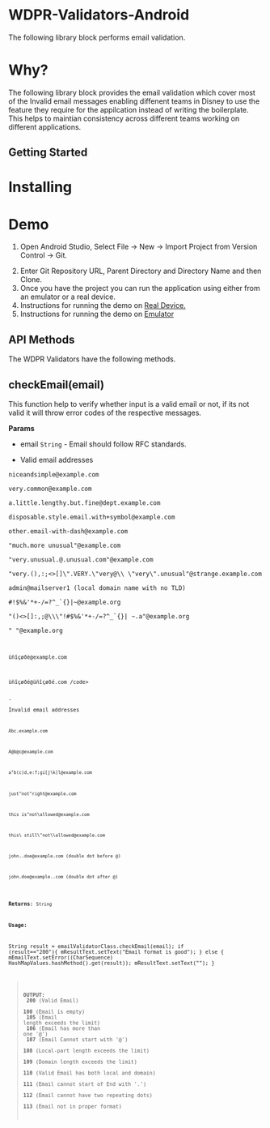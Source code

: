 # WDPR-Validators-Android

The following library block performs email validation.

# Why?

The following library block provides the email validation which cover most of the Invalid email messages enabling diffenent teams in Disney to use the feature they require for the appilcation instead of writing the boilerplate. This helps to maintian consistency across different teams working on different applications.

## Getting Started

# Installing


# Demo
1. Open Android Studio, Select File -> New -> Import Project from Version Control -> Git.</p>
2. Enter Git Repository URL, Parent Directory and Directory Name and then Clone.
3. Once you have the project you can run the application using either from an emulator or a real device.
4. Instructions for running the demo on [Real Device.](http://developer.android.com/training/basics/firstapp/running-app.html#RealDevice)
5. Instructions for running the demo on [Emulator](http://developer.android.com/training/basics/firstapp/running-app.html#Emulator)

## API Methods

The WDPR Validators have the following methods.

## checkEmail(email)

This function help to verify whether input is a valid email or not, if its not valid it will throw error codes of the respective messages.

**Params**
- email `String` - Email should follow RFC standards. 
- <p>Valid email addresses</p>
<p><code>niceandsimple@example.com</code></p>
<p><code>very.common@example.com</code></p>
<p><code>a.little.lengthy.but.fine@dept.example.com</code></p>
<p><code>disposable.style.email.with+symbol@example.com</code></p>
<p><code>other.email-with-dash@example.com</code></p>
<p><code>"much.more unusual"@example.com</code></p>
<p><code>"very.unusual.@.unusual.com"@example.com</code></p>
<p><code>"very.(),:;<>[]\".VERY.\"very@\\ \"very\".unusual"@strange.example.com</code></p>
<p><code>admin@mailserver1 (local domain name with no TLD)</code></p>
<p><code>#!$%&'*+-/=?^_`{}|~@example.org</code></p>
<p><code>"()<>[]:,;@\\\"!#$%&'*+-/=?^_`{}| ~.a"@example.org</code></p>
<p><code>" "@example.org </p>
<p><code>üñîçøðé@example.com </code></p>
<p><code>üñîçøðé@üñîçøðé.com /code></p>
- <p>Invalid email addresses</p>
<p><code>Abc.example.com</code></p>
<p><code>A@b@c@example.com</code></p>
<p><code>a"b(c)d,e:f;g<h>i[j\k]l@example.com </code></p>
<p><code>just"not"right@example.com </code></p>
<p><code>this is"not\allowed@example.com </code></p>
<p><code>this\ still\"not\\allowed@example.com </code></p>
<p><code>john..doe@example.com (double dot before @)</code></p>
<p><code>john.doe@example..com (double dot after @)</code></p>

**Returns**: `String`

**Usage:**

String result = emailValidatorClass.checkEmail(email);
if (result=="200"){
mResultText.setText("Email format is good");
}
else {
mEmailText.setError((CharSequence) HashMapValues.hashMethod().get(result));
mResultText.setText("");
}

> **OUTPUT:**<br>
> **200** (Valid Email)<br>
> **100** (Email is empty)<br>
> **105** (Email length exceeds the limit)<br>
> **106** (Email has more than one '@')<br>
> **107** (Email Cannot start with '@')<br>
> **108** (Local-part length exceeds the limit)<br>
> **109** (Domain length exceeds the limit)<br>
> **110** (Valid Email has both local and domain)<br>
> **111** (Email cannot start of End with '.')<br>
> **112** (Email cannot have two repeating dots)<br>
> **113** (Email not in proper format)

